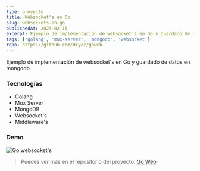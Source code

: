 ```yaml
---
type: proyecto
title: Websocket's en Go
slug: websockets-en-go
publishedAt: 2023-02-15
excerpt: Ejemplo de implementación de websocket's en Go y guardado de datos en mongodb
tags: ['golang', 'mux-server', 'mongodb', 'websocket']
repo: https://github.com/dcyar/goweb
---
```

Ejemplo de implementación de websocket's en Go y guardado de datos en mongodb

### Tecnologías
- Golang
- Mux Server
- MongoDB
- Websocket's
- Middleware's

### Demo
![Go websocket's](https://j.gifs.com/r2l24k.gif)


> Puedes ver más en el repositorio del proyecto: <a href="https://github.com/dcyar/goweb" target="_blank">Go Web</a>
